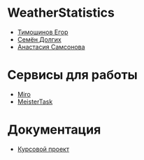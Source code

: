 # WeatherStatistics
* [Тимошинов Егор](https://github.com/Morgomir1)
* [Семён Долгих]()
* [Анастасия Самсонова]()

# Сервисы для работы
* [Miro]([https://miro.com/app/board/uXjVPk_a2SE=/](https://miro.com/app/board/uXjVMdmeG98=/))
* [MeisterTask]([https://www.meistertask.com/app/project/OszZUyCg/tp](https://www.meistertask.com/app/project/ZxXL2qha/weather-statistics))

# Документация
* [Курсовой проект]()
